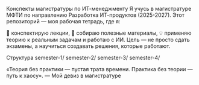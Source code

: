 Конспекты магистратуры по ИТ-менеджменту
Я учусь в магистратуре МФТИ по направлению Разработка ИТ-продуктов (2025-2027).
Этот репозиторий — моя рабочая тетрадь, где я:

📝 конспектирую лекции,
🔗 собираю полезные материалы,
💡 применяю теорию к реальным задачам и работаю с ИИ.
Цель — не просто сдать экзамены, а научиться создавать решения, которые работают.

Структура
semester-1/
semester-2/
semester-3/
semester-4/

«Теория без практики — пустая трата времени. Практика без теории — путь к хаосу».
— Мой девиз в магистратуре
